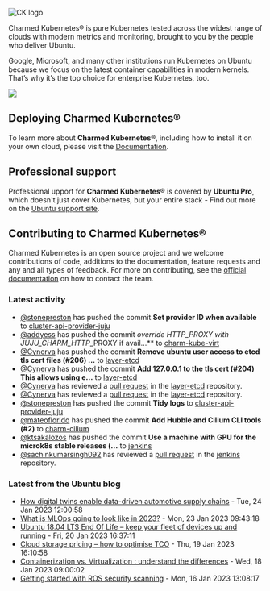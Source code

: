 ![CK logo](https://assets.ubuntu.com/v1/451d4cf4-Charmed+Kubernetes_RGB_onWhite_2022.svg)

Charmed Kubernetes® is pure Kubernetes tested across the widest range of clouds with modern metrics and monitoring, brought to you by the people who deliver Ubuntu.

Google, Microsoft, and many other institutions run Kubernetes on Ubuntu because we focus on the latest container capabilities in modern kernels. That’s why it’s the top choice for enterprise Kubernetes, too.

![](https://assets.ubuntu.com/v1/843c77b6-juju-at-a-glace.svg)

## Deploying Charmed Kubernetes®

To learn more about **Charmed Kubernetes**®, including how to install it on your own cloud, please visit the [Documentation][docs].

## Professional support

Professional upport for **Charmed Kubernetes**® is covered by **Ubuntu Pro**, which doesn't just cover Kubernetes, but your entire stack - Find out more on the [Ubuntu support site](https://ubuntu.com/support).

## Contributing to Charmed Kubernetes®

Charmed Kubernetes is an open source project and we welcome contributions of code, additions to the documentation, feature requests and any and all types of feedback. For more on contributing, see the [official documentation][get-in-touch] on how to contact the team.

<!-- LINKS -->
[docs]: https://ubuntu.com/kubernetes/docs
[get-in-touch]: https://ubuntu.com/kubernetes/docs/get-in-touch

### Latest activity

<!-- activity starts -->
 - [@stonepreston](https://github.com/stonepreston) has pushed the commit **Set provider ID when available** to [cluster-api-provider-juju](https://github.com/charmed-kubernetes/cluster-api-provider-juju)
 - [@addyess](https://github.com/addyess) has pushed the commit **override HTTP*_PROXY with JUJU_CHARM_HTTP*_PROXY if avail...** to [charm-kube-virt](https://github.com/charmed-kubernetes/charm-kube-virt)
 - [@Cynerva](https://github.com/Cynerva) has pushed the commit **Remove ubuntu user access to etcd tls cert files (#206)  ...** to [layer-etcd](https://github.com/charmed-kubernetes/layer-etcd)
 - [@Cynerva](https://github.com/Cynerva) has pushed the commit **Add 127.0.0.1 to the tls cert (#204)  This allows using e...** to [layer-etcd](https://github.com/charmed-kubernetes/layer-etcd)
 - [@Cynerva](https://github.com/Cynerva) has reviewed a [pull request](https://github.com/charmed-kubernetes/layer-etcd/pull/206) in the [layer-etcd](https://github.com/charmed-kubernetes/layer-etcd) repository.
 - [@Cynerva](https://github.com/Cynerva) has reviewed a [pull request](https://github.com/charmed-kubernetes/layer-etcd/pull/204) in the [layer-etcd](https://github.com/charmed-kubernetes/layer-etcd) repository.
 - [@stonepreston](https://github.com/stonepreston) has pushed the commit **Tidy logs** to [cluster-api-provider-juju](https://github.com/charmed-kubernetes/cluster-api-provider-juju)
 - [@mateoflorido](https://github.com/mateoflorido) has pushed the commit **Add Hubble and Cilium CLI tools (#2)** to [charm-cilium](https://github.com/charmed-kubernetes/charm-cilium)
 - [@ktsakalozos](https://github.com/ktsakalozos) has pushed the commit **Use a machine with GPU for the microk8s stable releases (...** to [jenkins](https://github.com/charmed-kubernetes/jenkins)
 - [@sachinkumarsingh092](https://github.com/sachinkumarsingh092) has reviewed a [pull request](https://github.com/charmed-kubernetes/jenkins/pull/1181) in the [jenkins](https://github.com/charmed-kubernetes/jenkins) repository.
<!-- activity ends -->

<!-- roadmap starts -->

<!-- roadmap ends -->

### Latest from the Ubuntu blog

<!-- blog starts -->
* [How digital twins enable data-driven automotive supply chains](https://ubuntu.com//blog/how-digital-twins-enable-data-driven-automotive-supply-chains) - Tue, 24 Jan 2023 12:00:58 
* [What is MLOps going to look like in 2023?](https://ubuntu.com//blog/mlops-in-2023) - Mon, 23 Jan 2023 09:43:18 
* [Ubuntu 18.04 LTS End Of Life &#8211; keep your fleet of devices up and running](https://ubuntu.com//blog/ubuntu-18-04-lts-end-of-life-keep-your-fleet-of-devices-up-and-running) - Fri, 20 Jan 2023 16:37:11 
* [Cloud storage pricing &#8211; how to optimise TCO](https://ubuntu.com//blog/cloud-storage-pricing-how-to-optimise-tco) - Thu, 19 Jan 2023 16:10:58 
* [Containerization vs. Virtualization : understand the differences](https://ubuntu.com//blog/containerization-vs-virtualization) - Wed, 18 Jan 2023 09:00:02 
* [Getting started with ROS security scanning](https://ubuntu.com//blog/getting-started-with-ros-security-scanning) - Mon, 16 Jan 2023 13:08:17 
<!-- blog ends -->
